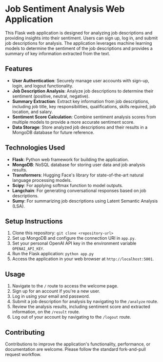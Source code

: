 # Job Sentiment Analysis Web Application

This Flask web application is designed for analyzing job descriptions and providing insights into their sentiment. Users can sign up, log in, and submit job descriptions for analysis. The application leverages machine learning models to determine the sentiment of the job descriptions and provides a summary of key information extracted from the text.

## Features

- **User Authentication**: Securely manage user accounts with sign-up, login, and logout functionality.
- **Job Description Analysis**: Analyze job descriptions to determine their sentiment (positive, neutral, negative).
- **Summary Extraction**: Extract key information from job descriptions, including job title, key responsibilities, qualifications, skills required, job location, and salary.
- **Sentiment Score Calculation**: Combine sentiment analysis scores from multiple models to provide a more accurate sentiment score.
- **Data Storage**: Store analyzed job descriptions and their results in a MongoDB database for future reference.

## Technologies Used

- **Flask**: Python web framework for building the application.
- **MongoDB**: NoSQL database for storing user data and job analysis results.
- **Transformers**: Hugging Face's library for state-of-the-art natural language processing models.
- **Scipy**: For applying softmax function to model outputs.
- **Langchain**: For generating conversational responses based on job descriptions.
- **Sumy**: For summarizing job descriptions using Latent Semantic Analysis (LSA).

## Setup Instructions

1. Clone this repository: `git clone <repository-url>`
2. Set up MongoDB and configure the connection URI in `app.py`.
3. Set your personal OpenAI API key in the environment variable `OPENAI_API_KEY`.
4. Run the Flask application: `python app.py`
5. Access the application in your web browser at `http://localhost:5001`.

## Usage

1. Navigate to the `/` route to access the welcome page.
2. Sign up for an account if you're a new user.
3. Log in using your email and password.
4. Submit a job description for analysis by navigating to the `/analyze` route.
5. Review the analysis results, including sentiment score and extracted information, on the `/result` route.
6. Log out of your account by navigating to the `/logout` route.

## Contributing

Contributions to improve the application's functionality, performance, or documentation are welcome. Please follow the standard fork-and-pull request workflow.

